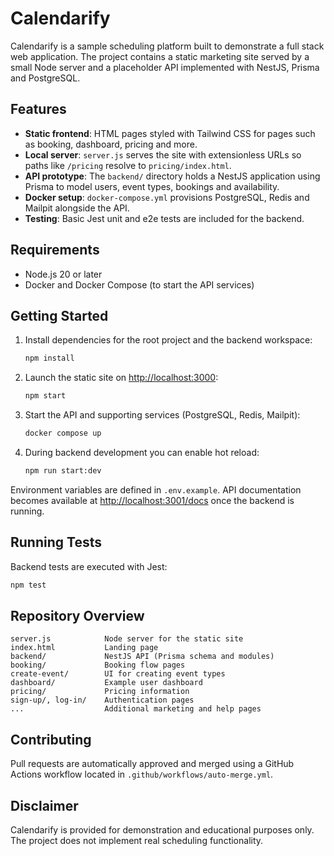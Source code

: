 # Calendarify

Calendarify is a sample scheduling platform built to demonstrate a full stack web application. The project contains a static marketing site served by a small Node server and a placeholder API implemented with NestJS, Prisma and PostgreSQL.

## Features

- **Static frontend**: HTML pages styled with Tailwind CSS for pages such as booking, dashboard, pricing and more.
- **Local server**: `server.js` serves the site with extensionless URLs so paths like `/pricing` resolve to `pricing/index.html`.
- **API prototype**: The `backend/` directory holds a NestJS application using Prisma to model users, event types, bookings and availability.
- **Docker setup**: `docker-compose.yml` provisions PostgreSQL, Redis and Mailpit alongside the API.
- **Testing**: Basic Jest unit and e2e tests are included for the backend.

## Requirements

- Node.js 20 or later
- Docker and Docker Compose (to start the API services)

## Getting Started

1. Install dependencies for the root project and the backend workspace:
   ```bash
   npm install
   ```
2. Launch the static site on <http://localhost:3000>:
   ```bash
   npm start
   ```
3. Start the API and supporting services (PostgreSQL, Redis, Mailpit):
   ```bash
   docker compose up
   ```
4. During backend development you can enable hot reload:
   ```bash
   npm run start:dev
   ```

Environment variables are defined in `.env.example`. API documentation becomes available at <http://localhost:3001/docs> once the backend is running.

## Running Tests

Backend tests are executed with Jest:

```bash
npm test
```

## Repository Overview

```
server.js            Node server for the static site
index.html           Landing page
backend/             NestJS API (Prisma schema and modules)
booking/             Booking flow pages
create-event/        UI for creating event types
dashboard/           Example user dashboard
pricing/             Pricing information
sign-up/, log-in/    Authentication pages
...                  Additional marketing and help pages
```

## Contributing

Pull requests are automatically approved and merged using a GitHub Actions workflow located in `.github/workflows/auto-merge.yml`.

## Disclaimer

Calendarify is provided for demonstration and educational purposes only. The project does not implement real scheduling functionality.

